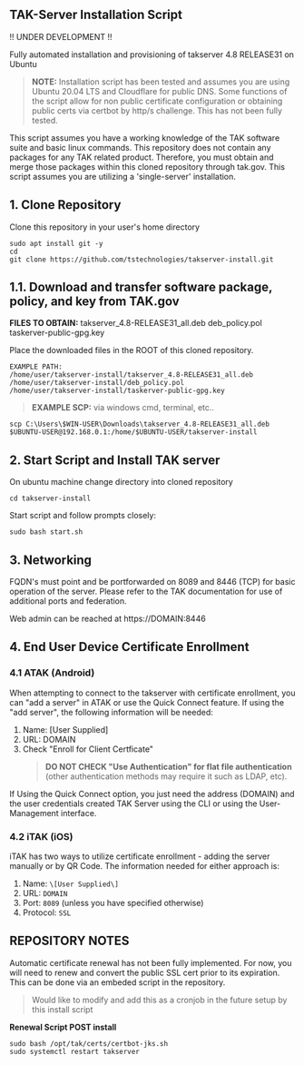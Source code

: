 ## **TAK-Server Installation Script**
!! UNDER DEVELOPMENT !!

Fully automated installation and provisioning of takserver 4.8 RELEASE31 on Ubuntu

> **NOTE:** Installation script has been tested and assumes you are using Ubuntu 20.04 LTS and Cloudflare for public DNS. Some functions of the script allow for non public certificate configuration or obtaining public certs via certbot by http/s challenge. This has not been fully tested.

This script assumes you have a working knowledge of the TAK software suite and basic linux commands. This repository does not contain any packages for any TAK related product. Therefore, you must obtain and merge those packages within this cloned repository through tak.gov. This script assumes you are utilizing a 'single-server' installation.

## 1. Clone Repository
Clone this repository in your user's home directory

    sudo apt install git -y
    cd
    git clone https://github.com/tstechnologies/takserver-install.git

## 1.1. Download and transfer software package, policy, and key from TAK.gov
**FILES TO OBTAIN:**
takserver_4.8-RELEASE31_all.deb
deb_policy.pol
taskerver-public-gpg.key

Place the downloaded files in the ROOT of this cloned repository.

    EXAMPLE PATH: 
    /home/user/takserver-install/takserver_4.8-RELEASE31_all.deb
    /home/user/takserver-install/deb_policy.pol
    /home/user/takserver-install/taskerver-public-gpg.key
    

> **EXAMPLE SCP:** via windows cmd, terminal, etc..

    scp C:\Users\$WIN-USER\Downloads\takserver_4.8-RELEASE31_all.deb $UBUNTU-USER@192.168.0.1:/home/$UBUNTU-USER/takserver-install

## 2. Start Script and Install TAK server
On ubuntu machine change directory into cloned repository

    cd takserver-install
Start script and follow prompts closely:

    sudo bash start.sh
    
## 3. Networking
FQDN's must point and be portforwarded on 8089 and 8446 (TCP) for basic operation of the server. Please refer to the TAK documentation for use of additional ports and federation.

Web admin can be reached at https://DOMAIN:8446

## 4. End User Device Certificate Enrollment
### 4.1 ATAK (Android)
When attempting to connect to the takserver with certificate enrollment, you can "add a server" in ATAK or use the Quick Connect feature.  If using the "add server", the following information will be needed:
1. Name: \[User Supplied\]
2. URL:  DOMAIN
3. Check "Enroll for Client Certficate" 
	> **DO NOT CHECK "Use Authentication" for flat file authentication** (other authentication methods may require it such as LDAP, etc).

If Using the Quick Connect option, you just need the address (DOMAIN) and the user credentials created TAK Server using the CLI or using the User-Management interface.

### 4.2 iTAK (iOS)
iTAK has two ways to utilize certificate enrollment - adding the server manually or by QR Code.  The information needed for either approach is:
1. Name: `\[User Supplied\]`
2. URL: `DOMAIN`
3. Port:  `8089` (unless you have specified otherwise)
4. Protocol:  `SSL`

## REPOSITORY NOTES

Automatic certificate renewal has not been fully implemented.
For now, you will need to renew and convert the public SSL cert prior to its expiration. This can be done via an embeded script in the repository.
> Would like to modify and add this as a cronjob in the future setup by this install script

**Renewal Script POST install**

    sudo bash /opt/tak/certs/certbot-jks.sh
    sudo systemctl restart takserver
